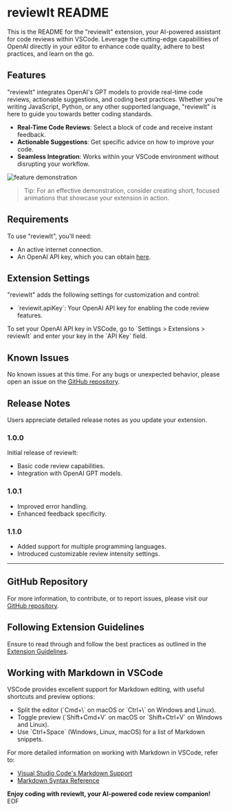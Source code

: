 # reviewIt README

This is the README for the "reviewIt" extension, your AI-powered assistant for code reviews within VSCode. Leverage the cutting-edge capabilities of OpenAI directly in your editor to enhance code quality, adhere to best practices, and learn on the go.

## Features

"reviewIt" integrates OpenAI's GPT models to provide real-time code reviews, actionable suggestions, and coding best practices. Whether you're writing JavaScript, Python, or any other supported language, "reviewIt" is here to guide you towards better coding standards.

- **Real-Time Code Reviews**: Select a block of code and receive instant feedback.
- **Actionable Suggestions**: Get specific advice on how to improve your code.
- **Seamless Integration**: Works within your VSCode environment without disrupting your workflow.

![feature demonstration](images/feature-demo.gif)

> Tip: For an effective demonstration, consider creating short, focused animations that showcase your extension in action.

## Requirements

To use "reviewIt", you'll need:
- An active internet connection.
- An OpenAI API key, which you can obtain [here](https://openai.com/api/).

## Extension Settings

"reviewIt" adds the following settings for customization and control:

- \`reviewit.apiKey\`: Your OpenAI API key for enabling the code review features.
  
To set your OpenAI API key in VSCode, go to \`Settings > Extensions > reviewIt\` and enter your key in the \`API Key\` field.

## Known Issues

No known issues at this time. For any bugs or unexpected behavior, please open an issue on the [GitHub repository](https://github.com/yourusername/reviewit).

## Release Notes

Users appreciate detailed release notes as you update your extension.

### 1.0.0

Initial release of reviewIt:
- Basic code review capabilities.
- Integration with OpenAI GPT models.

### 1.0.1

- Improved error handling.
- Enhanced feedback specificity.

### 1.1.0

- Added support for multiple programming languages.
- Introduced customizable review intensity settings.

---

## GitHub Repository

For more information, to contribute, or to report issues, please visit our [GitHub repository](https://github.com/apodi/reviewItAI).


## Following Extension Guidelines

Ensure to read through and follow the best practices as outlined in the [Extension Guidelines](https://code.visualstudio.com/api/references/extension-guidelines).

## Working with Markdown in VSCode

VSCode provides excellent support for Markdown editing, with useful shortcuts and preview options:

- Split the editor (\`Cmd+\\\` on macOS or \`Ctrl+\\\` on Windows and Linux).
- Toggle preview (\`Shift+Cmd+V\` on macOS or \`Shift+Ctrl+V\` on Windows and Linux).
- Use \`Ctrl+Space\` (Windows, Linux, macOS) for a list of Markdown snippets.

For more detailed information on working with Markdown in VSCode, refer to:

- [Visual Studio Code's Markdown Support](http://code.visualstudio.com/docs/languages/markdown)
- [Markdown Syntax Reference](https://help.github.com/articles/markdown-basics/)

**Enjoy coding with reviewIt, your AI-powered code review companion!**
EOF
